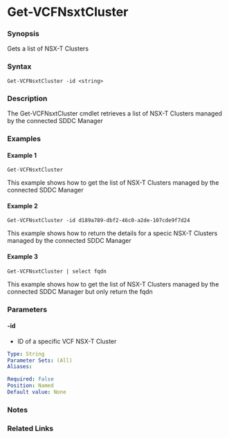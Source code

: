 # Get-VCFNsxtCluster

### Synopsis
Gets a list of NSX-T Clusters

### Syntax
```
Get-VCFNsxtCluster -id <string>
```

### Description
The Get-VCFNsxtCluster cmdlet retrieves a list of NSX-T Clusters managed by the connected SDDC Manager

### Examples
#### Example 1
```
Get-VCFNsxtCluster
```
This example shows how to get the list of NSX-T Clusters managed by the connected SDDC Manager

#### Example 2
```
Get-VCFNsxtCluster -id d189a789-dbf2-46c0-a2de-107cde9f7d24
```
This example shows how to return the details for a specic NSX-T Clusters managed by the connected SDDC Manager

#### Example 3
```
Get-VCFNsxtCluster | select fqdn		
```
This example shows how to get the list of NSX-T Clusters managed by the connected SDDC Manager but only return the fqdn

### Parameters

#### -id
- ID of a specific VCF NSX-T Cluster

```yaml
Type: String
Parameter Sets: (All)
Aliases:

Required: False
Position: Named
Default value: None
```

### Notes

### Related Links
